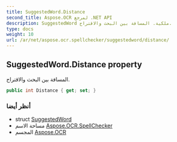 ```yaml
---
title: SuggestedWord.Distance
second_title: Aspose.OCR لمرجع .NET API
description: SuggestedWord ملكية. المسافة بين البحث والاقتراح.
type: docs
weight: 10
url: /ar/net/aspose.ocr.spellchecker/suggestedword/distance/
---
```

## SuggestedWord.Distance property

المسافة بين البحث والاقتراح.

```csharp
public int Distance { get; set; }
```

### أنظر أيضا

* struct [SuggestedWord](../)
* مساحة الاسم [Aspose.OCR.SpellChecker](../../suggestedword/)
* المجسم [Aspose.OCR](../../../)


